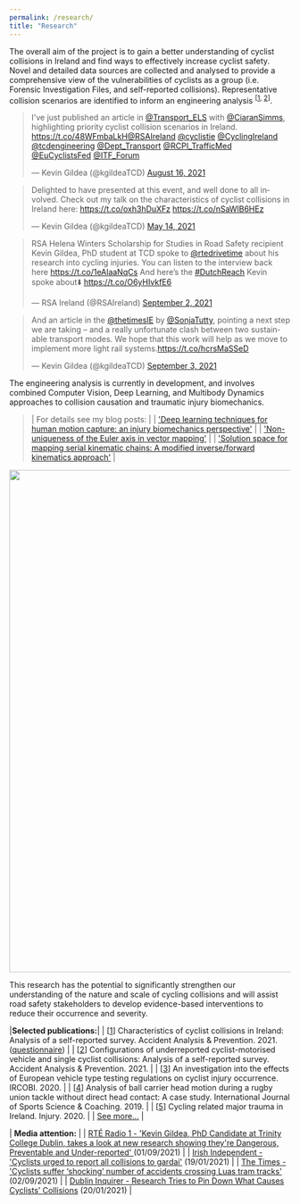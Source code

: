 ```yaml
---
permalink: /research/
title: "Research"
---
```



The overall aim of the project is to gain a better understanding of cyclist collisions in Ireland and find ways to effectively increase cyclist safety. Novel and detailed data sources are collected and analysed to provide a comprehensive view of the vulnerabilities of cyclists as a group (i.e. Forensic Investigation Files, and self-reported collisions). Representative collision scenarios are identified to inform an engineering analysis <sup>[<a href="https://www.sciencedirect.com/science/article/pii/S0001457520317681" target="_blank">1</a>, <a href="https://www.sciencedirect.com/science/article/pii/S0001457521002955" target="_blank">2</a>]</sup>.

<blockquote class="twitter-tweet"><p lang="en" dir="ltr">I&#39;ve just published an article in <a href="https://twitter.com/Transport_ELS?ref_src=twsrc%5Etfw">@Transport_ELS</a> with <a href="https://twitter.com/CiaranSimms?ref_src=twsrc%5Etfw">@CiaranSimms</a>, highlighting priority cyclist collision scenarios in Ireland. <a href="https://t.co/48WFmbaLkH">https://t.co/48WFmbaLkH</a><a href="https://twitter.com/RSAIreland?ref_src=twsrc%5Etfw">@RSAIreland</a> <a href="https://twitter.com/cyclistie?ref_src=twsrc%5Etfw">@cyclistie</a> <a href="https://twitter.com/CyclingIreland?ref_src=twsrc%5Etfw">@CyclingIreland</a> <a href="https://twitter.com/tcdengineering?ref_src=twsrc%5Etfw">@tcdengineering</a> <a href="https://twitter.com/Dept_Transport?ref_src=twsrc%5Etfw">@Dept_Transport</a> <a href="https://twitter.com/RCPI_TrafficMed?ref_src=twsrc%5Etfw">@RCPI_TrafficMed</a> <a href="https://twitter.com/EuCyclistsFed?ref_src=twsrc%5Etfw">@EuCyclistsFed</a> <a href="https://twitter.com/ITF_Forum?ref_src=twsrc%5Etfw">@ITF_Forum</a></p>&mdash; Kevin Gildea (@kgildeaTCD) <a href="https://twitter.com/kgildeaTCD/status/1427240209591283712?ref_src=twsrc%5Etfw">August 16, 2021</a></blockquote> <script async src="https://platform.twitter.com/widgets.js" charset="utf-8"></script>

<blockquote class="twitter-tweet"><p lang="en" dir="ltr">Delighted to have presented at this event, and well done to all involved. Check out my talk on the characteristics of cyclist collisions in Ireland here: <a href="https://t.co/oxh3hDuXFz">https://t.co/oxh3hDuXFz</a> <a href="https://t.co/nSaWlB6HEz">https://t.co/nSaWlB6HEz</a></p>&mdash; Kevin Gildea (@kgildeaTCD) <a href="https://twitter.com/kgildeaTCD/status/1393204482280919041?ref_src=twsrc%5Etfw">May 14, 2021</a></blockquote> <script async src="https://platform.twitter.com/widgets.js" charset="utf-8"></script>

<blockquote class="twitter-tweet"><p lang="en" dir="ltr">RSA Helena Winters Scholarship for Studies in Road Safety recipient Kevin Gildea, PhD student at TCD spoke to <a href="https://twitter.com/rtedrivetime?ref_src=twsrc%5Etfw">@rtedrivetime</a> about his research into cycling injuries. You can listen to the interview back here <a href="https://t.co/1eAlaaNqCs">https://t.co/1eAlaaNqCs</a> And here’s the <a href="https://twitter.com/hashtag/DutchReach?src=hash&amp;ref_src=twsrc%5Etfw">#DutchReach</a> Kevin spoke about⬇️ <a href="https://t.co/O6yHIvkfE6">https://t.co/O6yHIvkfE6</a></p>&mdash; RSA Ireland (@RSAIreland) <a href="https://twitter.com/RSAIreland/status/1433399770471616518?ref_src=twsrc%5Etfw">September 2, 2021</a></blockquote> <script async src="https://platform.twitter.com/widgets.js" charset="utf-8"></script>

<blockquote class="twitter-tweet"><p lang="en" dir="ltr">And an article in the <a href="https://twitter.com/thetimesIE?ref_src=twsrc%5Etfw">@thetimesIE</a> by <a href="https://twitter.com/SonjaTutty?ref_src=twsrc%5Etfw">@SonjaTutty</a>, pointing a next step we are taking – and a really unfortunate clash between two sustainable transport modes. We hope that this work will help as we move to implement more light rail systems.<a href="https://t.co/hcrsMaSSeD">https://t.co/hcrsMaSSeD</a></p>&mdash; Kevin Gildea (@kgildeaTCD) <a href="https://twitter.com/kgildeaTCD/status/1433716998928801796?ref_src=twsrc%5Etfw">September 3, 2021</a></blockquote> <script async src="https://platform.twitter.com/widgets.js" charset="utf-8"></script>


The engineering analysis is currently in development, and involves combined Computer Vision, Deep Learning, and Multibody Dynamics approaches to collision causation and traumatic injury biomechanics. 

> | For details see my blog posts: |
> | <a href="https://kevgildea.github.io/blog/DL-MoCap/" target="_blank">'Deep learning techniques for human motion capture: an injury biomechanics perspective'</a> |
> | <a href="https://kevgildea.github.io/blog/Euler-Axis-Vector-Mapping/" target="_blank">'Non-uniqueness of the Euler axis in vector mapping'</a> |
> | <a href="https://kevgildea.github.io/blog/Kinematic-Chain-Mapping/" target="_blank">'Solution space for mapping serial kinematic chains: A modified inverse/forward kinematics approach'</a> |


<p align="center">
  <img src="/assets/images/Research/pipeline.png" width="900">
</p>


This research has the potential to significantly strengthen our understanding of the nature and scale of cycling collisions and will assist road safety stakeholders to develop evidence-based interventions to reduce their occurrence and severity.


|**Selected publications:**|
| [<a href="https://www.sciencedirect.com/science/article/pii/S0001457520317681" target="_blank">1</a>] Characteristics of cyclist collisions in Ireland: Analysis of a self-reported survey. Accident Analysis & Prevention. 2021. (<a href="https://github.com/KevGildea/kevgildea.github.io/blob/master/assets/images/Research/Survey%20questionnaire.pdf" target="_blank">questionnaire</a>) |
| [<a href="https://www.sciencedirect.com/science/article/pii/S0001457521002955" target="_blank">2</a>] Configurations of underreported cyclist-motorised vehicle and single cyclist collisions: Analysis of a self-reported survey. Accident Analysis & Prevention. 2021. |
| [<a href="http://www.ircobi.org/wordpress/downloads/irc20-asia/pdf-files/2029a.pdf" target="_blank">3</a>] An investigation into the effects of European vehicle type testing regulations on cyclist injury occurrence. IRCOBI. 2020. |
| [<a href="https://journals.sagepub.com/doi/10.1177/1747954119833477" target="_blank">4</a>] Analysis of ball carrier head motion during a rugby union tackle without direct head contact: A case study. International Journal of Sports Science & Coaching. 2019. |
| [<a href="https://pubmed.ncbi.nlm.nih.gov/31784058/" target="_blank">5</a>] Cycling related major trauma in Ireland. Injury. 2020. |
| <a href="https://orcid.org/0000-0003-3802-0675" target="_blank">See more...</a> |

| **Media attention:** |
| <a href="https://www.rte.ie/radio/radio1/clips/22000147/" target="_blank">RTÉ Radio 1 - 'Kevin Gildea, PhD Candidate at Trinity College Dublin, takes a look at new research showing they're Dangerous, Preventable and Under-reported' </a> (01/09/2021) |
| <a href="https://www.independent.ie/irish-news/cyclists-urged-to-report-all-collisions-to-gardai-39983740.html" target="_blank">Irish Independent - 'Cyclists urged to report all collisions to gardaí'</a> (19/01/2021) |
| <a href="https://www.thetimes.co.uk/article/cyclists-suffer-shocking-number-of-accidents-crossing-luas-tram-tracks-cxn7nzfjb" target="_blank">The Times - 'Cyclists suffer ‘shocking’ number of accidents crossing Luas tram tracks' </a> (02/09/2021) |
| <a href="https://dublininquirer.com/2021/01/20/research-tries-to-pin-down-what-causes-cyclists-collisions" target="_blank">Dublin Inquirer - Research Tries to Pin Down What Causes Cyclists’ Collisions</a> (20/01/2021) |

